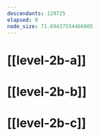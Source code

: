 ```yaml
---
descendants: 129725
elapsed: 0
node_size: 71.69437554466005
---
```


# [[level-2b-a]]

# [[level-2b-b]]

# [[level-2b-c]]
